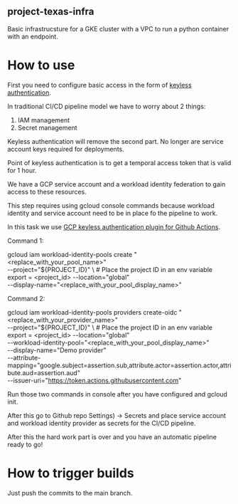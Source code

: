 ## project-texas-infra ##
Basic infrastrucsture for a GKE cluster with a VPC to run a python container with an endpoint.


# How to use #
First you need to configure basic access in the form of [keyless authentication](https://cloud.google.com/blog/products/identity-security/enable-keyless-access-to-gcp-with-workload-identity-federation).

In traditional CI/CD pipeline model we have to worry about 2 things:

1. IAM management
2. Secret management 

Keyless authentication will remove the second part. No longer are service account keys required for deployments.

Point of keyless authentication is to get a temporal access token that is valid for 1 hour. 

We have a GCP service account and a workload identity federation to gain access to these resources.

This step requires using gcloud console commands because workload identity and service account need to be in place fo the pipeline to work.

In this task we use [GCP keyless authentication plugin for Github Actions](https://cloud.google.com/blog/products/identity-security/enabling-keyless-authentication-from-github-actions).

Command 1:

gcloud iam workload-identity-pools create "<replace_with_your_pool_name>" \
  --project="${PROJECT_ID}" \ # Place the project ID in an env variable export = <project_id>
  --location="global" \
  --display-name="<replace_with_your_pool_display_name>"

Command 2:

gcloud iam workload-identity-pools providers create-oidc "<replace_with_your_provider_name>" \
  --project="${PROJECT_ID}" \ # Place the project ID in an env variable export = <project_id>
  --location="global" \
  --workload-identity-pool="<replace_with_your_pool_display_name>" \
  --display-name="Demo provider" \
  --attribute-mapping="google.subject=assertion.sub,attribute.actor=assertion.actor,attribute.aud=assertion.aud" \
  --issuer-uri="https://token.actions.githubusercontent.com"


Run those two commands in console after you have configured and gcloud init.

After this go to Github repo Settings) -> Secrets and place service account and workload identity provider as secrets for the CI/CD pipeline.

After this the hard work part is over and you have an automatic pipeline ready to go!


# How to trigger builds #

Just push the commits to the main branch. 
